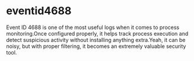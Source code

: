 # eventid4688
Event ID 4688 is one of the most useful logs when it comes to process monitoring.Once configured properly, it helps track process execution and detect suspicious activity without installing anything extra.Yeah, it can be noisy, but with proper filtering, it becomes an extremely valuable security tool.
